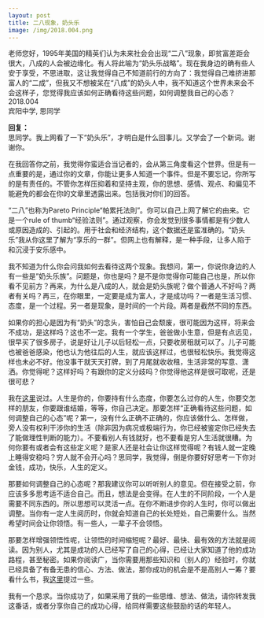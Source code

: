 ```yaml
---
layout: post
title: 二八现象，奶头乐
image: /img/2018.004.png
---
```


老师您好，1995年美国的精英们认为未来社会会出现“二八”现象，即贫富差距会很大，八成的人会被边缘化。有人将此喻为“奶头乐战略”。现在我身边的确有些人安于享受，不思进取，这让我觉得自己不知道前行的方向了：我觉得自己难挤进那富人的“二成”，但我又不想被呆在“八成”的奶头人中，我不知道这个世界未来会不会这样子，您觉得我应该如何正确看待这些问题，如何调整我自己的心态？  
2018.004  
宾阳中学, 思同学

**回复：**  
思同学。我上网看了一下“奶头乐”，才明白是什么回事儿。又学会了一个新词。谢谢你。

在我回答你之前，我觉得你蛮适合当记者的，会从第三角度看这个世界。但是有一点重要的是，通过你的文章，你能让更多人知道一个事件。但是不要忘记，你所写的是有责任的。不管你怎样压抑着和坚持主观，你的思想、感情、观点、和偏见不能避免的都会在你的文章里透露出来。包括我对你们的回答。

“二八”也称为Pareto Principle“帕累托法則”。你可以自己上网了解它的由来。它是一个rule of thumb“经验法则”。通过观察，你会发觉到很多事情都是有少数人或原因造成的、引起的。用于社会和经济结构，这个数据还是蛮准确的。“奶头乐”我从你这里了解为“享乐的一群”。但网上也有解释，是一种手段，让多人陷于和沉浸于安乐感中。

我不知道为什么你会问我如何去看待这两个现象。我想问，第一，你说你身边的人有一些是”奶头乐族”。问题是，你也是吗？是不是你觉得你可能自己也是，所以你看不见前方？再来，为什么是八成的人，就会是奶头族呢？做个普通人不好吗？两者有关吗？再三，在你眼里，一定要是成为富人，才是成功吗？一者是生活习惯、态度，是一个过程。另一者是现象，是时间的一个片段。两者是截然不同的东西。

如果你的担心是因为有“奶头”的念头，害怕自己会颓废，很可能因为这样，将来会不成功，是这样吗？这也不一定。我有一个学生，爸爸做小生意，但是有点远见，很早买了很多房子，说是好让儿子以后轻松一点，只要收房租就可以了。儿子可能也被爸爸感染，他也认为他往后的人生，就应该这样过，也很轻松快乐。我觉得这样也未必不好。他没事干就天天打牌，到了月尾就收收租，生活非常的写意、潇洒。你觉得呢？这样好吗？有跟你的定义分歧吗？你觉得他这样是很可取呢，还是很可悲？

我在[这里](https://kwteacher.github.io/2018-10-23-rural-children/)说过。人生是你的，你要持有什么态度，你要怎么过你的人生，你要交怎样的朋友，你要跟谁结婚，等等，你自己决定。那要怎样“正确看待这些问题，如何调整自己的心态”呢？第一，没有什么正确不正确的，你应该做什么、怎样做，旁人没有权利干涉你的生活（除非因为病况或极端行为，你已经被鉴定你已经失去了能做理性判断的能力）。不要看别人有钱就好，也不要看是穷人生活就很糟。为何你要有或者会有这些定义呢？是家人还是社会让你这样觉得呢？有钱人就一定晚上睡得安稳吗？穷人就不会开心吗？思同学，我觉得，倒是你要好好思考一下你对金钱，成功，快乐，人生的定义。

那要如何调整自己的心态呢？那我建议你可以听听别人的意见。但在接受之前，你应该多多思考适不适合自己。而且，想法是会变得。在人生的不同阶段，一个人是需要不同东西的。所以思想可以灵活一点。在你不断进步你的人生时，你可以做出调整。当你有一定人生阅历时，你就会知道自己的长处短处，自己需要什么。当然希望时间会让你领悟。有一些人，一辈子不会领悟。

那要怎样增强领悟性呢，让领悟的时间缩短呢？最好、最快、最有效的方法就是阅读。因为别人，尤其是成功的人已经写了自己的心得，已经让大家知道了他的成功路程，甚至秘密。如果你阅读广，当你需要用那些知识和（别人的）经验时，你就已经具备了有备无患的信心、方法、做法，那你成功的机会是不是高别人一筹？要看什么书，我[这里](https://kwteacher.github.io/2018-10-22-what-books-should-i-read/)提过一些。

我有一个恳求。当你成功了，如果采用了我的一些思维、想法、做法，请你转发我这番话，或者分享你自己的成功心得，给同样需要这些鼓励的话的年轻人。
